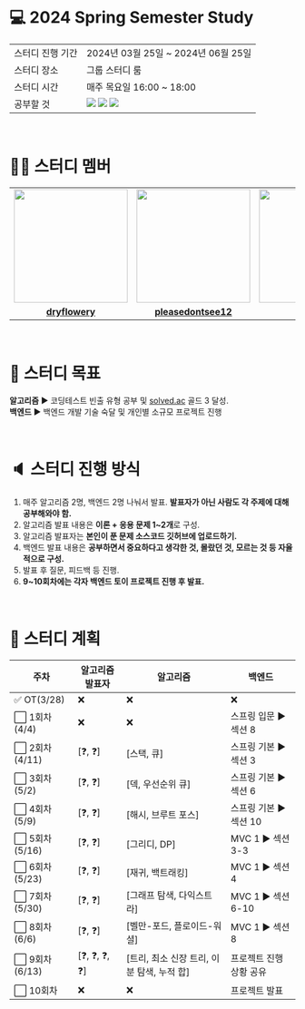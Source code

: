 # 💻 2024 Spring Semester Study
<table>
  <tr>
    <td>스터디 진행 기간</td>
    <td>2024년 03월 25일 ~ 2024년 06월 25일</td>
  </tr>
  <tr>
    <td>스터디 장소</td>
    <td>그룹 스터디 룸</td>
  </tr>
  <tr>
    <td>스터디 시간</td>
    <td>매주 목요일 16:00 ~ 18:00
  </tr>
  <tr>
    <td>공부할 것</td>
    <td><img src="https://img.shields.io/badge/java-%23ED8B00.svg?style=for-the-badge&logo=openjdk&logoColor=black">
        <img src="https://img.shields.io/badge/spring-6DB33F?style=for-the-badge&logo=spring&logoColor=black">
        <img src="https://img.shields.io/badge/algorithm-00BCB4?style=for-the-badge&logo=thealgorithms&logoColor=black">
    </td>
  </tr>
</table>

<br>

# 👨‍🎓 스터디 멤버

<table>
 <tr>
    <td align="center"><a href="https://github.com/dryflowery"><img src="https://avatars.githubusercontent.com/dryflowery" width="200px;" alt=""></a></td>
    <td align="center"><a href="https://github.com/pleasedontsee12"><img src="https://avatars.githubusercontent.com/pleasedontsee12" width="200px;" alt=""></a></td>
    <td align="center"><a href="https://github.com/deokh01"><img src="https://avatars.githubusercontent.com/deokh01" width="200px;" alt=""></a></td>
  </tr>
  <tr>
    <td align="center"><a href="https://github.com/dryflowery"><b>dryflowery</b></a></td>
    <td align="center"><a href="https://github.com/pleasedontsee12"><b>pleasedontsee12</b></a></td>
    <td align="center"><a href="https://github.com/deokh01"><b>deokh01</b></a></td>
  </tr>
</table>

<br>

# 💪 스터디 목표
**알고리즘** ▶️ 코딩테스트 빈출 유형 공부 및 [solved.ac](https://solved.ac/) 골드 3 달성.<br>
**백엔드** ▶️ 백엔드 개발 기술 숙달 및 개인별 소규모 프로젝트 진행

<br>

# 🔈 스터디 진행 방식
1. 매주 알고리즘 2명, 백엔드 2명 나눠서 발표. **발표자가 아닌 사람도 각 주제에 대해 공부해와야 함.**
2. 알고리즘 발표 내용은 **이론 + 응용 문제 1~2개**로 구성.
3. 알고리즘 발표자는 **본인이 푼 문제 소스코드 깃허브에 업로드하기.**
4. 백엔드 발표 내용은 **공부하면서 중요하다고 생각한 것, 몰랐던 것, 모르는 것 등 자율적으로 구성.**
5. 발표 후 질문, 피드백 등 진행.
6. **9~10회차에는 각자 백엔드 토이 프로젝트 진행 후 발표.**

<br>

# 📅 스터디 계획
|주차|알고리즘 발표자|알고리즘|백엔드|
|----|--------------|--------|---------|
|✅ OT(3/28)|❌|❌|❌|
|⬜ 1회차(4/4)|❌|❌|스프링 입문 ▶️ 섹션 8|
|⬜ 2회차(4/11)|[❓, ❓]|[스택, 큐]|스프링 기본 ▶️ 섹션 3|
|⬜ 3회차(5/2)|[❓, ❓]|[덱, 우선순위 큐]|스프링 기본 ▶️ 섹션 6|
|⬜ 4회차(5/9)|[❓, ❓]|[해시, 브루트 포스]|스프링 기본 ▶️ 섹션 10|
|⬜ 5회차(5/16)|[❓, ❓]|[그리디, DP]|MVC 1 ▶️ 섹션 3-3|
|⬜ 6회차(5/23)|[❓, ❓]|[재귀, 백트래킹]|MVC 1 ▶️ 섹션 4|
|⬜ 7회차(5/30)|[❓, ❓]|[그래프 탐색, 다익스트라]|MVC 1 ▶️ 섹션 6-10|
|⬜ 8회차(6/6)|[❓, ❓]|[벨만-포드, 플로이드-워셜]|MVC 1 ▶️ 섹션 8|
|⬜ 9회차(6/13)|[❓, ❓, ❓, ❓]|[트리, 최소 신장 트리, 이분 탐색, 누적 합]|프로젝트 진행 상황 공유|
|⬜ 10회차|❌|❌|프로젝트 발표|